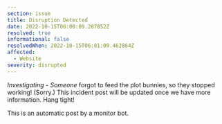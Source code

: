 ```yaml
---
section: issue
title: Disruption Detected
date: 2022-10-15T06:00:09.287852Z
resolved: true
informational: false
resolvedWhen: 2022-10-15T06:01:09.462864Z
affected:
  - Website
severity: disrupted
---
```

*Investigating* - _Someone_ forgot to feed the plot bunnies, so they stopped working! (Sorry.) This incident post will be updated once we have more information. Hang tight!

This is an automatic post by a monitor bot.
        